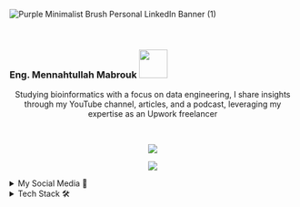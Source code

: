 ![Purple Minimalist Brush Personal LinkedIn Banner (1)](https://github.com/MennahMabrouk/MennahMabrouk/assets/101124995/f1ef358c-0710-4c04-a6e5-9467281cb6f0)

<br>

<p align="center">
  <h3>
    Eng. Mennahtullah Mabrouk <img src="https://media.tenor.com/NR-Kr20l4d4AAAAi/anime-hi.gif" width="50">
  </h3>
</p>

<p align="center">
Studying bioinformatics with a focus on data engineering, I share insights through my YouTube channel, articles, and a podcast, leveraging my expertise as an Upwork freelancer
</p>
<br>


<p align="center">
  <a href="https://github.com/DenverCoder1/readme-typing-svg"><img src="https://readme-typing-svg.herokuapp.com/?lines=Never%20Give-Up;Data%20;&font=Fira%20Code&center=true&width=440&height=45&color=A020F0&vCenter=true&size=22"></a>
</p> 
<p align="center">
  <a href="https://github.com/DenverCoder1/readme-typing-svg"><img src="https://readme-typing-svg.herokuapp.com/?lines=Study%20Hard;Engineer%20;&font=Fira%20Code&center=true&width=440&height=45&color=bd7dbd&vCenter=true&size=22"></a>
</p> 




<!--
<br>

<p align="center">
<body>
  <div style="display: flex; justify-content: center;">
    <div style="flex: 1;">
      <p align="center">
        <a href="https://github.com/DenverCoder1/readme-typing-svg"><img src="https://readme-typing-svg.herokuapp.com/?lines=Never%20Give-Up;Bioinformatics%20;&font=Fira%20Code&center=true&width=440&height=45&color=A020F0&vCenter=true&size=22"></a>
      </p>
      <p align="center">
        <a href="https://github.com/DenverCoder1/readme-typing-svg"><img src="https://readme-typing-svg.herokuapp.com/?lines=Study%20Hard;Scientist%20;&font=Fira%20Code&center=true&width=440&height=45&color=bd7dbd&vCenter=true&size=22"></a>
      </p>
    </div>
    -->

  
<details>
  <summary>My Social Media 🤩</summary>
  <div>
    <samp>
      <h2 align="center">Find Me Online</h2>
      <p align="center">
        <br/>
        <div class="container toggle-list" style="display: flex; justify-content: center;">
          <table cellspacing="20" align="center">
            <tr>
              <td>
                <p align="center">
                  <a href="https://www.linkedin.com/in/mennahtullah-mabrouk">
                    <img src="https://img.shields.io/badge/-LinkedIn-2867B2?style=for-the-badge&logo=linkedin&logoColor=white">
                  </a>
                </p>
              </td>
              <td>
                <p align="center">
                  <a href="https://open.spotify.com/show/2v8r3V1BWelOrbXFbBIKoF?si=f33deb246e5a4091">
                    <img src="https://img.shields.io/badge/-Spotify-22D05D?style=for-the-badge&logo=Spotify&logoColor=white">
                  </a>
                </p>
              </td>
            </tr>
            <tr>
              <td>
                <p align="center">
                  <a href="https://medium.com/@mennahtullahmabrouk">
                    <img src="https://img.shields.io/badge/-Medium-000000?style=for-the-badge&logo=Medium&logoColor=white">
                  </a>
                </p>
              </td>
              <td>
                <p align="center">
                  <a href="https://dev.to/mennahtullahmabrouk">
                    <img src="https://img.shields.io/badge/-DEV-000000?style=for-the-badge&logo=DEV&logoColor=white">
                  </a>
                </p>
              </td>
            </tr>
            <tr>
              <td>
                <p align="center">
                  <a href="https://www.kaggle.com/mennahtullasameh">
                    <img src="https://img.shields.io/badge/-Kaggle-20BEFF?style=for-the-badge&logo=Kaggle&logoColor=white">
                  </a>
                </p>
              </td>
              <td>
                <p align="center">
                  <a href="https://www.upwork.com/freelancers/~01237dec759096da5d">
                    <img src="https://img.shields.io/badge/-Upwork-13A800?style=for-the-badge&logo=Upwork&logoColor=white">
                  </a>
                </p>
              </td>
            </tr>
            <tr>
              <td>
                <p align="center">
                  <a href="https://www.youtube.com/@Mennahtullah_Mabrouk">
                    <img src="https://img.shields.io/badge/-YouTube-FF0100?style=for-the-badge&logo=YouTube&logoColor=white">
                  </a>
                </p>
              </td>
              <td>
                <p align="center">
                  <a href="https://t.me/MennahtullahMabrouk">
                    <img src="https://img.shields.io/badge/-Channel-24A0DC?style=for-the-badge&logo=Telegram&logoColor=white">
                  </a>
                </p>
              </td>
            </tr>
          </table>
        </div>
      </p>
    </samp>
  </div>
</details>


<details>
<summary>Tech Stack 🛠</summary>

<img align="left" src="https://github-readme-stats.vercel.app/api/top-langs?username=mennahmabrouk&show_icons=true&locale=en&layout=compact&theme=radical" alt="Used Languages" />

<br>

![Git](https://img.shields.io/badge/-Git-05122A?style=flat&logo=git)&nbsp;
![GitHub](https://img.shields.io/badge/-GitHub-05122A?style=flat&logo=github)&nbsp;
![Python](https://img.shields.io/badge/-Python%20-05122A?style=flat&logo=python)&nbsp;
![Jupyter Notebook](https://img.shields.io/badge/jupyter-05122A?style=for-the-badge&logo=jupyter&logoColor=Orange)&nbsp;
![C++](https://img.shields.io/badge/c++-05122A?style=for-the-badge&logo=c%2B%2B&logoColor=cyan)&nbsp;
![C#](https://img.shields.io/badge/c%23-05122A?style=for-the-badge&logo=c-sharp&logoColor=green)&nbsp;
![C](https://img.shields.io/badge/C-05122A?style=for-the-badge&logo=c&logoColor=white)&nbsp;
![R](https://img.shields.io/badge/R-05122A?style=for-the-badge&logo=R&logoColor=blue)&nbsp;
![SQL](https://img.shields.io/badge/SQL-05122A?style=for-the-badge&logo=sql&logoColor=yellow)&nbsp;
![Oracle SQL](https://img.shields.io/badge/Oracle%20SQL-05122A?style=for-the-badge&logo=oracle&logoColor=red)&nbsp;
![MySQL](https://img.shields.io/badge/MySQL-05122A?style=for-the-badge&logo=mysql&logoColor=blue)&nbsp;
![ETL](https://img.shields.io/badge/ETL-05122A?style=for-the-badge&logo=ETL&logoColor=orange)&nbsp;
![PowerBI](https://img.shields.io/badge/PowerBI-05122A?style=for-the-badge&logo=PowerBI&logoColor=yellow)&nbsp;
![Tableau](https://img.shields.io/badge/Tableau-05122A?style=for-the-badge&logo=Tableau&logoColor=blue)&nbsp;

<p align="center">
  <img src="https://github-readme-stats.vercel.app/api?username=MennahMabrouk&show_icons=true&theme=radical&line_height=27">
</p>

</details>

